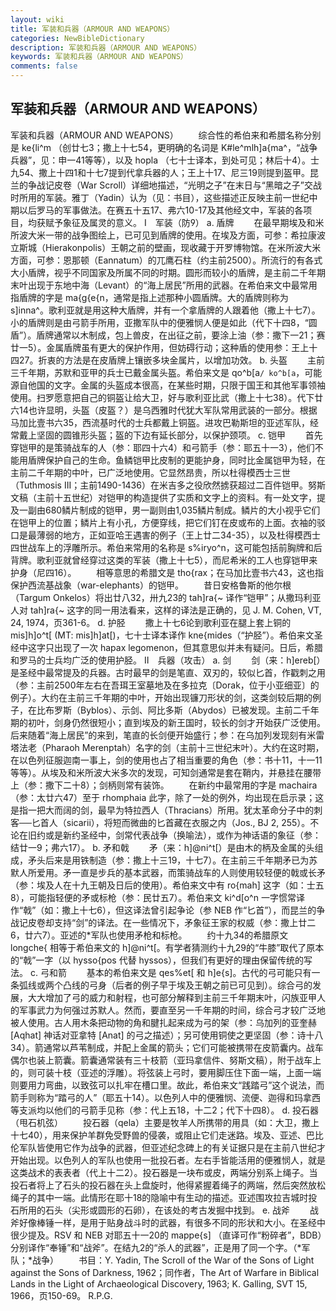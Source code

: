 ```yaml
---
layout: wiki
title: 军装和兵器（ARMOUR AND WEAPONS）
categories: NewBibleDictionary
description: 军装和兵器（ARMOUR AND WEAPONS）
keywords: 军装和兵器（ARMOUR AND WEAPONS）
comments: false
---
```


## 军装和兵器（ARMOUR AND WEAPONS）



军装和兵器（ARMOUR AND WEAPONS）
　　综合性的希伯来和希腊名称分别是
ke{li^m （创廿七3；撒上十七54，更明确的名词是
K#le^mlh]a{ma^，“战争兵器”，见：申一41等等），以及 hopla （七十士译本，到处可见；林后十4）。士九54、撒上十四1和十七7提到代拿兵器的人；王上十17、尼三19则提到盔甲。昆兰的争战记皮卷（War Scroll）详细地描述，“光明之子”在末日与“黑暗之子”交战时所用的军装。雅丁（Yadin）认为（见：书目），这些描述正反映主前一世纪中期以后罗马的军事做法。在赛五十五17、弗六10-17及其他经文中，军装的各项目，均获赋予象征及属灵的意义。
Ⅰ　军装（防）
a. 盾牌
　　在最早期埃及和米所波大米一带的战争图绘上，已可见到盾牌的使用。在埃及方面，可参：希拉康波立斯城（Hierakonpolis）王朝之前的壁画，现收藏于开罗博物馆。在米所波大米方面，可参：恩那顿（Eannatum）的兀鹰石柱（约主前2500）。所流行的有各式大小盾牌，视乎不同国家及所属不同的时期。圆形而较小的盾牌，是主前二千年期末叶出现于东地中海（Levant）的“海上居民”所用的武器。在希伯来文中最常用指盾牌的字是
ma{g{e{n，通常是指上述那种小圆盾牌。大的盾牌则称为
s]inna^。歌利亚就是用这种大盾牌，并有一个拿盾牌的人跟着他（撒上十七7）。小的盾牌则是由弓箭手所用，亚撒军队中的便雅悯人便是如此（代下十四8，“圆盾”）。盾牌通常以木制成，包上兽皮，在出征之前，要涂上油（参：撒下一21；赛廿一5）。金属盾牌虽有更大的保护作用，但妨碍行动；这种盾的使用参：王上十四27。折衷的方法是在皮盾牌上镶嵌多块金属片，以增加功效。
b. 头盔
　　主前三千年期，苏默和亚甲的兵士已戴金属头盔。希伯来文是
qo^b[a`/ ko^b[a`，可能源自他国的文字。金属的头盔成本很高，在某些时期，只限于国王和其他军事领袖使用。扫罗愿意把自己的铜盔让给大卫，好与歌利亚比武（撒上十七38）。代下廿六14也许显明，头盔（皮盔？）是乌西雅时代犹大军队常用武装的一部分。根据马加比壹书六35，西流基时代的士兵都戴上铜盔。进攻巴勒斯坦的亚述军队，经常戴上坚固的圆锥形头盔；盔的下边有延长部分，以保护颈项。
c. 铠甲
　　首先穿铠甲的是策骑战车的人（参：耶四十六4）和弓箭手（参：耶五十一3），他们不能用盾牌保护自己的生命。鱼鳞铠甲比皮制的更能护身，同时比金属铠甲为轻，在主前二千年期的中叶，已广泛地使用。它显然昂贵，所以杜得模西士三世（Tuthmosis III；主前1490-1436）在米吉多之役欣然掳获超过二百件铠甲。努斯文稿（主前十五世纪）对铠甲的构造提供了实质和文字上的资料。有一处文字，提及一副由680鳞片制成的铠甲，男一副则由1,035鳞片制成。鳞片的大小视乎它们在铠甲上的位置；鳞片上有小孔，方便穿线，把它们钉在皮或布的上面。衣袖的驳口是最薄弱的地方，正如亚哈王遇害的例子（王上廿二34-35），以及杜得模西士四世战车上的浮雕所示。希伯来常用的名称是
s%iryo^n，这可能包括前胸牌和后背牌。歌利亚就曾经穿过这类的军装（撒上十七5），而尼希米的工人也穿铠甲来护身（尼四16）。
　　相等意思的希腊文是
tho{rax；在马加比壹书六43，这也指保护西流基战象（war-elephants）的铠甲。
　　昔日安格鲁斯的他尔根（Targum Onkelos）将出廿八32，卅九23的
tah]ra{~ 译作“铠甲”；从撒玛利亚人对
tah]ra{~ 这字的同一用法看来，这样的译法是正确的，见 J. M. Cohen, VT, 24, 1974，页361-6。
d. 护胫
　　撒上十七6论到歌利亚在腿上套上铜的
mis]h]o^t[
(MT: mis]h]at[)，七十士译本译作 kne{mides（“护胫”）。希伯来文圣经中这字只出现了一次 hapax
legomenon，但其意思似并未有疑问。日后，希腊和罗马的士兵均广泛的使用护胫。
Ⅱ　兵器（攻击）
a. 剑
　　剑（来：h]ereb[）是圣经中最常提及的兵器。古时最早的剑是笔直、双刃的，较似匕首，作戳刺之用（参：主前2500年左右在吾珥王室墓地及在多拉克〔Dorak，位于小亚细亚〕的例子）。大约在主前三千年期的中叶，开始出现镰刀形状的剑，这类剑较后期的例子，在比布罗斯（Byblos）、示剑、阿比多斯（Abydos）已被发现。主前二千年期的初叶，剑身仍然很短小；直到埃及的新王国时，较长的剑才开始获广泛使用。后来随着“海上居民”的来到，笔直的长剑便开始盛行；参：在乌加列发现刻有米雷塔法老（Pharaoh Merenptah）名字的剑（主前十三世纪末叶）。大约在这时期，在以色列征服迦南一事上，剑的使用也占了相当重要的角色（参：书十11，十一11等等）。从埃及和米所波大米多次的发现，可知剑通常是套在鞘内，并悬挂在腰带上（参：撒下二十8）；剑柄则常有装饰。
　　在新约中最常用的字是 machaira （参：太廿六47）至于 rhomphaia 此字，除了一处的例外，均出现在启示录；这是指一把大而阔的剑，最早为特拉西人（Thracians）所用。犹太革命分子中的刺客──匕首人（sicarii），将短而微曲的匕首藏在衣服之内（Jos., BJ 2, 255）。不论在旧约或是新约圣经中，剑常代表战争（换喻法），或作为神话语的象征（参：结廿一9；弗六17）。
b. 矛和戟
　　矛（来：h]@ni^t[）是由木的柄及金属的头组成，矛头后来是用铁制造（参：撒上十三19，十七7）。在主前三千年期矛已为苏默人所爱用。矛一直是步兵的基本武器，而策骑战车的人则使用较轻便的戟或长矛（参：埃及人在十九王朝及日后的使用）。希伯来文中有
ro{mah] 这字（如：士五8），可能指轻便的矛或标枪（参：民廿五7）。希伯来文
ki^d[o^n 一字惯常译作“戟”（如：撒上十七6），但这译法曾引起争论（参 NEB 作“匕首”），而昆兰的争战记皮卷却支持“剑”的译法。在一些情况下，矛象征王家的权威（参：撒上廿二6，廿六7）。亚述的*军队也使用矛枪和标枪。
　　约十九34的希腊原文
longche{ 相等于希伯来文的
h]@ni^t[。有学者猜测约十九29的“牛膝”取代了原本的“戟”一字（以
hysso{pos 代替
hyssos），但我们有更好的理由保留传统的写法。
c. 弓和箭
　　基本的希伯来文是
qes%et[ 和
h]e{s]。古代的弓可能只有一条弧线或两个凸线的弓身（后者的例子早于埃及王朝之前已可见到）。综合弓的发展，大大增加了弓的威力和射程，也可部分解释到主前三千年期末叶，闪族亚甲人的军事武力为何强过苏默人。然而，要直至另一千年期的时间，综合弓才较广泛地被人使用。古人用木条把动物的角和腱扎起来成为弓的架（参：乌加列的亚奎赫 [Aqhat] 神话对亚拿特 [Anat] 的弓之描述）；另可使用铜使之更坚固（参：诗十八34）。箭通常以芦苇制成，并配上金属的箭头；它们可能被携带在皮箭囊内。战车偶尔也装上箭囊。箭囊通常装有三十枝箭（亚玛拿信件、努斯文稿），附于战车上的，则可装十枝（亚述的浮雕）。将弦装上弓时，要用脚压住下面一端，上面一端则要用力弯曲，以致弦可以扎牢在槽口里。故此，希伯来文“践踏弓”这个说法，而箭手则称为“踏弓的人”（耶五十14）。以色列人中的便雅悯、流便、迦得和玛拿西等支派均以他们的弓箭手见称（参：代上五18，十二2；代下十四8）。
d. 投石器（甩石机弦）
　　投石器（qela）主要是牧羊人所携带的用具（如：大卫，撒上十七40），用来保护羊群免受野兽的侵袭，或阻止它们走迷路。埃及、亚述、巴比伦军队皆使用它作为战争的武器，但亚述纪念碑上的有关证据只是在主前八世纪才开始出现。以色列人的军队也使用一批投石者。左右手皆能活用的便雅悯人，就是这类战术的表表者（代上十二2）。投石器是一块布或皮，两端分别系上绳子。当投石者将上了石头的投石器在头上盘旋时，他得紧握着绳子的两端，然后突然放松绳子的其中一端。此情形在耶十18的隐喻中有生动的描述。亚述围攻拉吉城时投石所用的石头（尖形或圆形的石卵），在该处的考古发掘中找到。
e. 战斧
　　战斧好像棒锤一样，是用于贴身战斗时的武器，有很多不同的形状和大小。在圣经中很少提及。RSV 和 NEB 对耶五十一20的
mappe{s] （直译可作“粉碎者”，BDB）分别译作“奉锤”和“战斧”。在结九2的“杀人的武器”，正是用了同一个字。（*军队；*战争）
　　书目：Y. Yadin, The Scroll of the War of the Sons of Light
against the Sons of Darkness, 1962；同作者，The Art of Warfare in Biblical Lands in the Light of Archaeological
Discovery,
1963; K. Galling, SVT 15, 1966，页150-69。
R.P.G.



